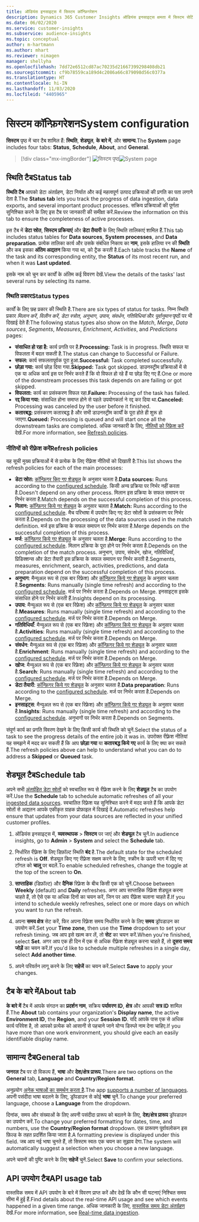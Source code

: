 ```yaml
---
title: ऑडियंस इनसाइट्स में सिस्टम कॉन्फ़िगरेशन
description: Dynamics 365 Customer Insights ऑडियंस इनसाइट्स क्षमता में सिस्टम सेटिंग्स के बारे में जानें.
ms.date: 06/02/2020
ms.service: customer-insights
ms.subservice: audience-insights
ms.topic: conceptual
author: m-hartmann
ms.author: mhart
ms.reviewer: nimagen
manager: shellyha
ms.openlocfilehash: 7dd72e6512cd87ac70235d21667399298408db21
ms.sourcegitcommit: cf9b78559ca189d4c2086a66c879098d56c0377a
ms.translationtype: HT
ms.contentlocale: hi-IN
ms.lasthandoff: 11/03/2020
ms.locfileid: "4405965"
---
```

# <a name="system-configuration"></a><span data-ttu-id="5a172-103">सिस्टम कॉन्फ़िगरेशन</span><span class="sxs-lookup"><span data-stu-id="5a172-103">System configuration</span></span>

<span data-ttu-id="5a172-104">**सिस्टम** पृष्ठ में चार टैब शामिल हैं: **स्थिति**, **शेड्यूल**, **के बारे में**, और **सामान्य**.</span><span class="sxs-lookup"><span data-stu-id="5a172-104">The **System** page includes four tabs: **Status**, **Schedule**, **About**, and **General**.</span></span>

> [!div class="mx-imgBorder"]
> <span data-ttu-id="5a172-105">![सिस्टम पृष्ठ](media/system-tabs.png "सिस्टम पृष्ठ")</span><span class="sxs-lookup"><span data-stu-id="5a172-105">![System page](media/system-tabs.png "System page")</span></span>

## <a name="status-tab"></a><span data-ttu-id="5a172-106">स्थिति टैब</span><span class="sxs-lookup"><span data-stu-id="5a172-106">Status tab</span></span>

<span data-ttu-id="5a172-107">**स्थिति टैब** आपको डेटा अंतर्ग्रहण, डेटा निर्यात और कई महत्वपूर्ण उत्पाद प्रक्रियाओं की प्रगति का पता लगाने देता है.</span><span class="sxs-lookup"><span data-stu-id="5a172-107">The **Status tab** lets you track the progress of data ingestion, data exports, and several important product processes.</span></span> <span data-ttu-id="5a172-108">सक्रिय प्रक्रियाओं की पूर्णता सुनिश्चित करने के लिए इस टैब पर जानकारी की समीक्षा करें.</span><span class="sxs-lookup"><span data-stu-id="5a172-108">Review the information on this tab to ensure the completeness of active processes.</span></span>

<span data-ttu-id="5a172-109">इस टैब में **डेटा स्रोत**, **सिस्टम प्रक्रियाएं** और **डेटा तैयारी** के लिए स्थिति तालिकाएं शामिल हैं.</span><span class="sxs-lookup"><span data-stu-id="5a172-109">This tab includes status tables for **Data sources**, **System processes**, and **Data preparation**.</span></span> <span data-ttu-id="5a172-110">प्रत्येक तालिका कार्य और उसके संबंधित निकाय का **नाम**, इसके हालिया रन की **स्थिति** और कब इसका **अंतिम अद्यतन** किया गया था, को ट्रैक करती है.</span><span class="sxs-lookup"><span data-stu-id="5a172-110">Each table tracks the **Name** of the task and its corresponding entity, the **Status** of its most recent run, and when it was **Last updated**.</span></span>

<span data-ttu-id="5a172-111">इसके नाम को चुन कर कार्यों के अंतिम कई विवरण देखें.</span><span class="sxs-lookup"><span data-stu-id="5a172-111">View the details of the tasks' last several runs by selecting its name.</span></span>

### <a name="status-types"></a><span data-ttu-id="5a172-112">स्थिति प्रकार</span><span class="sxs-lookup"><span data-stu-id="5a172-112">Status types</span></span>

<span data-ttu-id="5a172-113">कार्यों के लिए छह प्रकार की स्थिति है.</span><span class="sxs-lookup"><span data-stu-id="5a172-113">There are six types of status for tasks.</span></span> <span data-ttu-id="5a172-114">निम्न स्थिति प्रकार *मिलान करें*, *विलीन करें*, *डेटा स्त्रोत*, *अनुभाग*, *उपाय*, *संवर्धन*, *गतिविधियां* और *पूर्वानुमान* पृष्ठों पर भी दिखाई देते हैं:</span><span class="sxs-lookup"><span data-stu-id="5a172-114">The following status types also show on the *Match*, *Merge*, *Data sources*, *Segments*, *Measures*, *Enrichment*, *Activities*, and *Predictions* pages:</span></span>

- <span data-ttu-id="5a172-115">**संसाधित हो रहा है:** कार्य प्रगति पर है.</span><span class="sxs-lookup"><span data-stu-id="5a172-115">**Processing:** Task is in progress.</span></span> <span data-ttu-id="5a172-116">स्थिति सफल या विफलता में बदल सकती है.</span><span class="sxs-lookup"><span data-stu-id="5a172-116">The status can change to Successful or Failure.</span></span>
- <span data-ttu-id="5a172-117">**सफल:** कार्य सफलतापूर्वक पूरा हुआ.</span><span class="sxs-lookup"><span data-stu-id="5a172-117">**Successful:** Task completed successfully.</span></span>
- <span data-ttu-id="5a172-118">**छोड़ा गया:** कार्य छोड़ दिया गया.</span><span class="sxs-lookup"><span data-stu-id="5a172-118">**Skipped:** Task got skipped.</span></span> <span data-ttu-id="5a172-119">डाउनस्ट्रीम प्रक्रियाओं में से एक या अधिक कार्य इस पर निर्भर करते हैं कि वो विफल हो रहे हैं या छोड़ दिए गए हैं.</span><span class="sxs-lookup"><span data-stu-id="5a172-119">One or more of the downstream processes this task depends on are failing or got skipped.</span></span>
- <span data-ttu-id="5a172-120">**विफलता:** कार्य का प्रसंस्करण विफल रहा.</span><span class="sxs-lookup"><span data-stu-id="5a172-120">**Failure:** Processing  of the task has failed.</span></span>
- <span data-ttu-id="5a172-121">**रद्द किया गया:** संसाधित होना समाप्त होने से पहले उपयोगकर्ता ने रद्द कर दिया था.</span><span class="sxs-lookup"><span data-stu-id="5a172-121">**Canceled:** Processing was canceled by the user before it finished.</span></span>
- <span data-ttu-id="5a172-122">**कतारबद्ध:** प्रसंस्करण कतारबद्ध है और सभी डाउनस्ट्रीम कार्यों के पूरा होते ही शुरू हो जाएगा.</span><span class="sxs-lookup"><span data-stu-id="5a172-122">**Queued:** Processing is queued and will start once all the downstream tasks are completed.</span></span> <span data-ttu-id="5a172-123">अधिक जानकारी के लिए, [नीतियों को रिफ्रेश करें](#refresh-policies) देखें.</span><span class="sxs-lookup"><span data-stu-id="5a172-123">For more information, see [Refresh policies](#refresh-policies).</span></span>

### <a name="refresh-policies"></a><span data-ttu-id="5a172-124">नीतियों को रीफ़्रेश करें</span><span class="sxs-lookup"><span data-stu-id="5a172-124">Refresh policies</span></span>

<span data-ttu-id="5a172-125">यह सूची मुख्य प्रक्रियाओं में से प्रत्येक के लिए रीफ़्रेश नीतियों को दिखाती है:</span><span class="sxs-lookup"><span data-stu-id="5a172-125">This list shows the refresh policies for each of the main processes:</span></span>

- <span data-ttu-id="5a172-126">**डेटा स्रोत:** [कॉन्फ़िगर किए गए शेड्यूल](#schedule-tab) के अनुसार चलता है.</span><span class="sxs-lookup"><span data-stu-id="5a172-126">**Data sources:** Runs according to the [configured schedule](#schedule-tab).</span></span> <span data-ttu-id="5a172-127">किसी अन्य प्रक्रिया पर निर्भर नहीं करता है.</span><span class="sxs-lookup"><span data-stu-id="5a172-127">Doesn't depend on any other process.</span></span> <span data-ttu-id="5a172-128">मिलान इस प्रक्रिया के सफल समापन पर निर्भर करता है.</span><span class="sxs-lookup"><span data-stu-id="5a172-128">Match depends on the successful completion of this process.</span></span>
- <span data-ttu-id="5a172-129">**मिलान:** [कॉन्फ़िगर किये गए शेड्यूल](#schedule-tab) के अनुसार चलता है.</span><span class="sxs-lookup"><span data-stu-id="5a172-129">**Match:** Runs according to the [configured schedule](#schedule-tab).</span></span> <span data-ttu-id="5a172-130">मैच परिभाषा में उपयोग किए गए डेटा स्रोतों के प्रसंस्करण पर निर्भर करता है.</span><span class="sxs-lookup"><span data-stu-id="5a172-130">Depends on the processing of the data sources used in the match definition.</span></span> <span data-ttu-id="5a172-131">मर्ज इस प्रक्रिया के सफल समापन पर निर्भर करता है.</span><span class="sxs-lookup"><span data-stu-id="5a172-131">Merge depends on the successful completion of this process.</span></span>
- <span data-ttu-id="5a172-132">**मर्ज**: [कॉन्फ़िगर किये गए शेड्यूल](#schedule-tab) के अनुसार चलता है.</span><span class="sxs-lookup"><span data-stu-id="5a172-132">**Merge**: Runs according to the [configured schedule](#schedule-tab).</span></span> <span data-ttu-id="5a172-133">मिलान प्रक्रिया के पूरा होने पर निर्भर करता है.</span><span class="sxs-lookup"><span data-stu-id="5a172-133">Depends on the completion of the match process.</span></span> <span data-ttu-id="5a172-134">अनुभाग, उपाय, संवर्धन, खोज, गतिविधियाँ, प्रिडिक्शन्स और डेटा तैयारी इस प्रक्रिया के सफल समापन पर निर्भर करती है.</span><span class="sxs-lookup"><span data-stu-id="5a172-134">Segments, measures, enrichment, search, activities, predictions, and data preparation depend on the successful completion of this process.</span></span>
- <span data-ttu-id="5a172-135">**अनुभाग**: मैन्युअल रूप से (एक बार रिफ्रेश) और [कॉन्फ़िगर किये गए शेड्यूल](#schedule-tab) के अनुसार चलता है.</span><span class="sxs-lookup"><span data-stu-id="5a172-135">**Segments**: Runs manually (single time refresh) and according to the [configured schedule](#schedule-tab).</span></span> <span data-ttu-id="5a172-136">मर्ज पर निर्भर करता है.</span><span class="sxs-lookup"><span data-stu-id="5a172-136">Depends on Merge.</span></span> <span data-ttu-id="5a172-137">इनसाइट्स इसके संसाधित होने पर निर्भर करती हैं.</span><span class="sxs-lookup"><span data-stu-id="5a172-137">Insights depend on its processing.</span></span>
- <span data-ttu-id="5a172-138">**उपाय**: मैन्युअल रूप से (एक बार रिफ्रेश) और [कॉन्फ़िगर किये गए शेड्यूल](#schedule-tab) के अनुसार चलता है.</span><span class="sxs-lookup"><span data-stu-id="5a172-138">**Measures**: Runs manually (single time refresh) and according to the [configured schedule](#schedule-tab).</span></span> <span data-ttu-id="5a172-139">मर्ज पर निर्भर करता है.</span><span class="sxs-lookup"><span data-stu-id="5a172-139">Depends on Merge.</span></span>
- <span data-ttu-id="5a172-140">**गतिविधियाँ**: मैन्युअल रूप से (एक बार रिफ्रेश) और [कॉन्फ़िगर किये गए शेड्यूल](#schedule-tab) के अनुसार चलता है.</span><span class="sxs-lookup"><span data-stu-id="5a172-140">**Activities**: Runs manually (single time refresh) and according to the [configured schedule](#schedule-tab).</span></span> <span data-ttu-id="5a172-141">मर्ज पर निर्भर करता है.</span><span class="sxs-lookup"><span data-stu-id="5a172-141">Depends on Merge.</span></span>
- <span data-ttu-id="5a172-142">**संवर्धन**: मैन्युअल रूप से (एक बार रिफ्रेश) और [कॉन्फ़िगर किये गए शेड्यूल](#schedule-tab) के अनुसार चलता है.</span><span class="sxs-lookup"><span data-stu-id="5a172-142">**Enrichment**: Runs manually (single time refresh) and according to the [configured schedule](#schedule-tab).</span></span> <span data-ttu-id="5a172-143">मर्ज पर निर्भर करता है.</span><span class="sxs-lookup"><span data-stu-id="5a172-143">Depends on Merge.</span></span>
- <span data-ttu-id="5a172-144">**खोज**: मैन्युअल रूप से (एक बार रिफ्रेश) और [कॉन्फ़िगर किये गए शेड्यूल](#schedule-tab) के अनुसार चलता है.</span><span class="sxs-lookup"><span data-stu-id="5a172-144">**Search**: Runs manually (single time refresh) and according to the [configured schedule](#schedule-tab).</span></span> <span data-ttu-id="5a172-145">मर्ज पर निर्भर करता है.</span><span class="sxs-lookup"><span data-stu-id="5a172-145">Depends on Merge.</span></span>
- <span data-ttu-id="5a172-146">**डेटा तैयारी**: [कॉन्फ़िगर किये गए शेड्यूल](#schedule-tab) के अनुसार चलता है.</span><span class="sxs-lookup"><span data-stu-id="5a172-146">**Data preparation**: Runs according to the [configured schedule](#schedule-tab).</span></span> <span data-ttu-id="5a172-147">मर्ज पर निर्भर करता है.</span><span class="sxs-lookup"><span data-stu-id="5a172-147">Depends on Merge.</span></span>
- <span data-ttu-id="5a172-148">**इनसाइट्स**: मैन्युअल रूप से (एक बार रिफ्रेश) और [कॉन्फ़िगर किये गए शेड्यूल](#schedule-tab) के अनुसार चलता है.</span><span class="sxs-lookup"><span data-stu-id="5a172-148">**Insights**: Runs manually (single time refresh) and according to the [configured schedule](#schedule-tab).</span></span> <span data-ttu-id="5a172-149">अनुभागों पर निर्भर करता है.</span><span class="sxs-lookup"><span data-stu-id="5a172-149">Depends on Segments.</span></span>

<span data-ttu-id="5a172-150">संपूर्ण कार्य का प्रगति विवरण देखने के लिए किसी कार्य की स्थिति को चुनें.</span><span class="sxs-lookup"><span data-stu-id="5a172-150">Select the status of a task to see the progress details of the entire job it was in.</span></span> <span data-ttu-id="5a172-151">उपरोक्त रीफ़्रेश नीतियां यह समझने में मदद कर सकती हैं कि आप **छोड़ा गया** या **कतारबद्ध किये गए** कार्य के लिए क्या कर सकते हैं.</span><span class="sxs-lookup"><span data-stu-id="5a172-151">The refresh policies above can help to understand what you can do to address a **Skipped** or **Queued** task.</span></span>

## <a name="schedule-tab"></a><span data-ttu-id="5a172-152">शेड्यूल टैब</span><span class="sxs-lookup"><span data-stu-id="5a172-152">Schedule tab</span></span>

<span data-ttu-id="5a172-153">अपने सभी [अंतर्ग्रहित डेटा स्रोतों](data-sources.md) को स्वचालित रूप से रीफ़्रेश करने के लिए **शेड्यूल** टैब का उपयोग करें.</span><span class="sxs-lookup"><span data-stu-id="5a172-153">Use the **Schedule** tab to schedule automatic refreshes of all your [ingested data sources](data-sources.md).</span></span> <span data-ttu-id="5a172-154">स्वचालित रिफ़्रेश यह सुनिश्चित करने में मदद करते हैं कि आपके डेटा स्रोतों से अद्यतन आपके एकीकृत ग्राहक प्रोफ़ाइल में दिखाई दें.</span><span class="sxs-lookup"><span data-stu-id="5a172-154">Automatic refreshes help ensure that updates from your data sources are reflected in your unified customer profiles.</span></span>

1. <span data-ttu-id="5a172-155">ऑडियंस इनसाइट्स में, **व्यवस्थापक** > **सिस्टम** पर जाएं और **शेड्यूल** टैब चुनें.</span><span class="sxs-lookup"><span data-stu-id="5a172-155">In audience insights, go to **Admin** > **System** and select the **Schedule** tab.</span></span>

2. <span data-ttu-id="5a172-156">निर्धारित रीफ़्रेश के लिए डिफ़ॉल्ट स्थिति **बंद** है.</span><span class="sxs-lookup"><span data-stu-id="5a172-156">The default state for the scheduled refresh is **Off**.</span></span> <span data-ttu-id="5a172-157">शेड्यूल किए गए रीफ़्रेश सक्षम करने के लिए, स्क्रीन के ऊपरी भाग में दिए गए टॉगल को **चालू** पर बदलें.</span><span class="sxs-lookup"><span data-stu-id="5a172-157">To enable scheduled refreshes, change the toggle at the top of the screen to **On**.</span></span>

3. <span data-ttu-id="5a172-158">**साप्ताहिक** (डिफ़ॉल्ट) और **दैनिक** रिफ़्रेश के बीच किसी एक को चुनें.</span><span class="sxs-lookup"><span data-stu-id="5a172-158">Choose between **Weekly** (default) and **Daily** refreshes.</span></span> <span data-ttu-id="5a172-159">अगर आप साप्ताहिक रिफ़्रेश शेड्यूल करना चाहते हैं, तो ऐसे एक या अधिक दिनों का चयन करें, जिन पर आप रीफ़्रेश चलाना चाहते हैं.</span><span class="sxs-lookup"><span data-stu-id="5a172-159">If you intend to schedule weekly refreshes, select one or more days on which you want to run the refresh.</span></span>

4. <span data-ttu-id="5a172-160">अपना **समय क्षेत्र** सेट करें, फिर अपना रिफ़्रेश समय निर्धारित करने के लिए **समय** ड्रॉपडाउन का उपयोग करें.</span><span class="sxs-lookup"><span data-stu-id="5a172-160">Set your **Time zone**, then use the **Time** dropdown to set your refresh timing.</span></span> <span data-ttu-id="5a172-161">जब आप इसे खत्म कर लें, तो **सेट** का चयन करें.</span><span class="sxs-lookup"><span data-stu-id="5a172-161">When you're finished, select **Set**.</span></span> <span data-ttu-id="5a172-162">अगर आप एक ही दिन में एक से अधिक रीफ़्रेश शेड्यूल करना चाहते हैं, तो **दूसरा समय जोड़ें** का चयन करें.</span><span class="sxs-lookup"><span data-stu-id="5a172-162">If you'd like to schedule multiple refreshes in a single day, select **Add another time**.</span></span>

5. <span data-ttu-id="5a172-163">अपने परिवर्तन लागू करने के लिए **सहेजें** का चयन करें.</span><span class="sxs-lookup"><span data-stu-id="5a172-163">Select **Save** to apply your changes.</span></span>

## <a name="about-tab"></a><span data-ttu-id="5a172-164">टैब के बारे में</span><span class="sxs-lookup"><span data-stu-id="5a172-164">About tab</span></span>

<span data-ttu-id="5a172-165">**के बारे में** टैब में आपके संगठन का **प्रदर्शन नाम**, सक्रिय **पर्यावरण ID**, **क्षेत्र** और आपकी **सत्र ID** शामिल हैं.</span><span class="sxs-lookup"><span data-stu-id="5a172-165">The **About** tab contains your organization's **Display name**, the active **Environment ID**, the **Region**, and your **Session ID**.</span></span> <span data-ttu-id="5a172-166">यदि आपके पास एक से अधिक कार्य परिवेश है, तो आपको प्रत्येक को आसानी से पहचाने जाने योग्य डिस्प्ले नाम देना चाहिए.</span><span class="sxs-lookup"><span data-stu-id="5a172-166">If you have more than one work environment, you should give each an easily identifiable display name.</span></span>

## <a name="general-tab"></a><span data-ttu-id="5a172-167">सामान्य टैब</span><span class="sxs-lookup"><span data-stu-id="5a172-167">General tab</span></span>

<span data-ttu-id="5a172-168">**जनरल** टैब पर दो विकल्प हैं, **भाषा** और **देश/क्षेत्र प्रारूप**.</span><span class="sxs-lookup"><span data-stu-id="5a172-168">There are two options on the **General** tab, **Language** and **Country/Region format**.</span></span>

<span data-ttu-id="5a172-169">अनुप्रयोग [अनेक भाषाओं का समर्थन करता है](supported-languages.md).</span><span class="sxs-lookup"><span data-stu-id="5a172-169">The app [supports a number of languages](supported-languages.md).</span></span> <span data-ttu-id="5a172-170">अपनी पसंदीदा भाषा बदलने के लिए, ड्रॉपडाउन से कोई **भाषा** चुनें.</span><span class="sxs-lookup"><span data-stu-id="5a172-170">To change your preferred language, choose a **Language** from the dropdown.</span></span>

<span data-ttu-id="5a172-171">दिनांक, समय और संख्याओं के लिए अपनी पसंदीदा प्रारूप को बदलने के लिए, **देश/क्षेत्र प्रारूप** ड्रॉपडाउन का उपयोग करें.</span><span class="sxs-lookup"><span data-stu-id="5a172-171">To change your preferred formatting for dates, time, and numbers, use the **Country/Region format** dropdown.</span></span> <span data-ttu-id="5a172-172">एक प्रारूपण पूर्वावलोकन इस फ़िल्ड के तहत प्रदर्शित किया जाता है.</span><span class="sxs-lookup"><span data-stu-id="5a172-172">A formatting preview is displayed under this field.</span></span> <span data-ttu-id="5a172-173">जब आप नई भाषा चुनते हैं, तो सिस्टम स्वतः एक चयन का सुझाव देगा.</span><span class="sxs-lookup"><span data-stu-id="5a172-173">The system will automatically suggest a selection when you choose a new language.</span></span>

<span data-ttu-id="5a172-174">अपने चयनों की पुष्टि करने के लिए **सहेजें** चुनें.</span><span class="sxs-lookup"><span data-stu-id="5a172-174">Select **Save** to confirm your selections.</span></span>

## <a name="api-usage-tab"></a><span data-ttu-id="5a172-175">API उपयोग टैब</span><span class="sxs-lookup"><span data-stu-id="5a172-175">API usage tab</span></span>

<span data-ttu-id="5a172-176">वास्तविक समय में API उपयोग के बारे में विवरण प्राप्त करें और देखें कि कौन सी घटनाएं निश्चित समय सीमा में हुई हैं.</span><span class="sxs-lookup"><span data-stu-id="5a172-176">Find details about the real-time API usage and see which events happened in a given time range.</span></span> <span data-ttu-id="5a172-177">अधिक जानकारी के लिए, [वास्तविक समय डेटा अंतर्ग्रहण](real-time-data-ingestion.md) देखें.</span><span class="sxs-lookup"><span data-stu-id="5a172-177">For more information, see [Real-time data ingestion](real-time-data-ingestion.md).</span></span>
